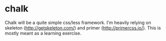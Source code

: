 # chalk
Chalk will be a quite simple css/less framework. I'm heavily relying on skeleton (http://getskeleton.com/) and primer (http://primercss.io/). This is mostly meant as a learning exercise.
